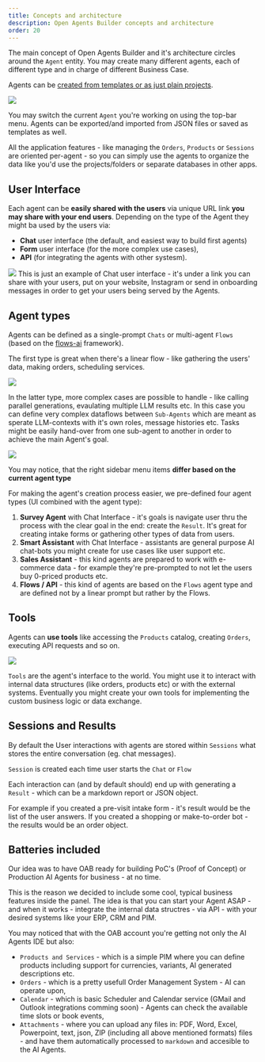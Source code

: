 ```yaml
---
title: Concepts and architecture
description: Open Agents Builder concepts and architecture
order: 20
---
```


The main concept of Open Agents Builder and it's architecture circles around the  `Agent` entity. You may create many different agents, each of different type and in charge of different Business Case.

Agents can be [created from templates or as just plain projects](../4-creating-first-agent.md).

<Image src="../../../assets/overall-view.png" />

You may switch the current `Agent` you're working on using the top-bar menu. Agents can be exported/and imported from JSON files or saved as templates as well.

All the application features - like managing the `Orders`, `Products` or `Sessions` are oriented per-agent - so you can simply use the agents to organize the data like you'd use the projects/folders or separate databases in other apps.

## User Interface

Each agent can be **easily shared with the users** via unique URL link **you may share with your end users**. Depending on the type of the Agent they might ba used by the users via:
- **Chat** user interface (the default, and easiest way to build first agents)
- **Form** user interface (for the more complex use cases),
- **API** (for integrating the agents with other systesm).


<Image src="../../../assets/screenshot-oab-6.png" />
This is just an example of Chat user interface - it's under a link you can share with your users, put on your website, Instagram or send in onboarding messages in order to get your users being served by the Agents.


## Agent types

Agents can be defined as a single-prompt `Chats` or multi-agent `Flows` (based on the [flows-ai](https://github.com/callstackincubator/flows-ai) framework).

The first type is great when there's a linear flow - like gathering the users' data, making orders, scheduling services.

<Image src="../../../assets/prompt.png" >

In the latter type, more complex cases are possible to handle - like calling parallel generations, evaulating multiple LLM results etc. In this case you can define very complex dataflows between `Sub-Agents` which are meant as sperate LLM-contexts with it's own roles, message histories etc. Tasks might be easily hand-over from one sub-agent to another in order to achieve the main Agent's goal.

<Image src="../../../assets/flows.png" >

You may notice, that the right sidebar menu items **differ based on the current agent type** 

For making the agent's creation process easier, we pre-defined four agent types (UI combined with the agent type):

1. **Survey Agent** with Chat Interface - it's goals is navigate user thru the process with the clear goal in the end: create the `Result`. It's great for creating intake forms or gathering other types of data from users.
2. **Smart Assistant** with Chat Interface - assistants are general purpose AI chat-bots you might create for use cases like user support etc.
3. **Sales Assistant** - this kind agents are prepared to work with e-commerce data - for example they're pre-prompted to not let the users buy 0-priced products etc.
4. **Flows / API** - this kind of agents are based on the `Flows` agent type and are defined not by a linear prompt but rather by the Flows.

## Tools

Agents can **use tools** like accessing the `Products` catalog, creating `Orders`, executing API requests and so on.

<Image src="../../../assets/tools.png" />

`Tools` are the agent's interface to the world. You might use it to interact with internal data structures (like orders, products etc) or with the external systems. Eventually you might create your own tools for implementing the custom business logic or data exchange.


## Sessions and Results

By default the User interactions with agents are stored within `Sessions` what stores the entire conversation (eg. chat messages).

`Session` is created each time user starts the `Chat` or `Flow`

Each interaction can (and by default should) end up with generating a `Result` - which can be a markdown report or JSON object. 

For example if you created a pre-visit intake form - it's result would be the list of the user answers. If you created a shopping or make-to-order bot - the results would be an order object.

## Batteries included

Our idea was to have OAB ready for building PoC's (Proof of Concept) or Production AI Agents for business - at no time.

This is the reason we decided to include some cool, typical business features inside the panel. The idea is that you can start your Agent ASAP - and when it works - integrate the internal data structres - via API - with your desired systems like your ERP, CRM and PIM.

You may noticed that with the OAB account you're getting not only the AI Agents IDE but also:
- `Products and Services` - which is a simple PIM where you can define products including support for currencies, variants, AI generated descriptions etc.
- `Orders` - which is a pretty usefull Order Management System - AI can operate upon,
- `Calendar` - which is basic Scheduler and Calendar service (GMail and Outlook integrations comming soon) - Agents can check the available time slots or book events,
- `Attachments` - where you can upload any files in: PDF, Word, Excel, Powerpoint, text, json, ZIP (including all above mentioned formats) files - and have them automatically processed to `markdown` and accesible to the AI Agents.
